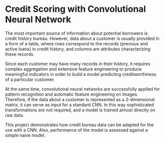 ﻿# Credit Scoring with Convolutional Neural Network

The most important source of information about potential borrowers is credit history bureau. However, data about a customer is usually provided in a form of a table, where rows correspond to the records (previous and active loans) in credit history, and columns are attributes characterizing these records. 

Since each customer may have many records in their history, it requires complex aggregation and extensive feature engineering to produce meaningful indicators in order to build a model predicting creditworthiness of a particular customer. 

At the same time, convolutional neural networks are successfully applied for pattern recognition and automatic feature engineering on images. Therefore, if the data about a customer is represented as a 2-dimensional matrix, it can serve as input for a standard CNN. In this way sophisticated transformations are not required, and a model is trained almost directly on raw data.

This project demonstrates how credit bureau data can be adapted for the use with a CNN. Also, performance of the model is assessed against a simple naive model.
